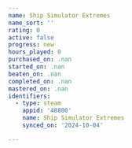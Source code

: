```yaml
---
name: Ship Simulator Extremes
name_sort: ''
rating: 0
active: false
progress: new
hours_played: 0
purchased_on: .nan
started_on: .nan
beaten_on: .nan
completed_on: .nan
mastered_on: .nan
identifiers:
  - type: steam
    appid: '48800'
    name: Ship Simulator Extremes
    synced_on: '2024-10-04'

---
```

